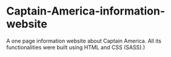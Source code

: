 # Captain-America-information-website
A one page information website about Captain America. All its functionalities were built using HTML and CSS (SASS).)

